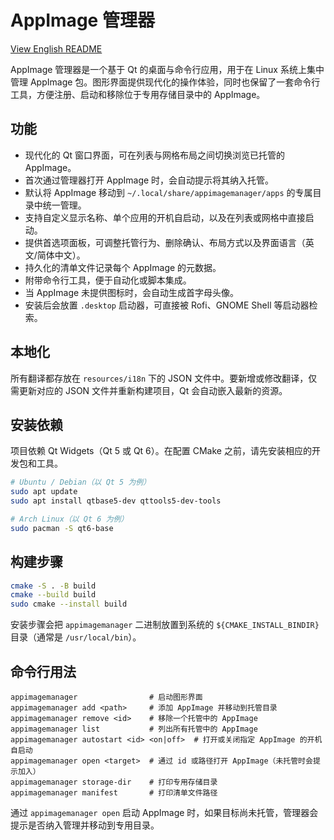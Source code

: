 # AppImage 管理器

[View English README](../README.md)

AppImage 管理器是一个基于 Qt 的桌面与命令行应用，用于在 Linux 系统上集中管理 AppImage 包。图形界面提供现代化的操作体验，同时也保留了一套命令行工具，方便注册、启动和移除位于专用存储目录中的 AppImage。

## 功能

- 现代化的 Qt 窗口界面，可在列表与网格布局之间切换浏览已托管的 AppImage。
- 首次通过管理器打开 AppImage 时，会自动提示将其纳入托管。
- 默认将 AppImage 移动到 `~/.local/share/appimagemanager/apps` 的专属目录中统一管理。
- 支持自定义显示名称、单个应用的开机自启动，以及在列表或网格中直接启动。
- 提供首选项面板，可调整托管行为、删除确认、布局方式以及界面语言（英文/简体中文）。
- 持久化的清单文件记录每个 AppImage 的元数据。
- 附带命令行工具，便于自动化或脚本集成。
- 当 AppImage 未提供图标时，会自动生成首字母头像。
- 安装后会放置 `.desktop` 启动器，可直接被 Rofi、GNOME Shell 等启动器检索。

## 本地化

所有翻译都存放在 `resources/i18n` 下的 JSON 文件中。要新增或修改翻译，仅需更新对应的 JSON 文件并重新构建项目，Qt 会自动嵌入最新的资源。

## 安装依赖

项目依赖 Qt Widgets（Qt 5 或 Qt 6）。在配置 CMake 之前，请先安装相应的开发包和工具。

```bash
# Ubuntu / Debian（以 Qt 5 为例）
sudo apt update
sudo apt install qtbase5-dev qttools5-dev-tools

# Arch Linux（以 Qt 6 为例）
sudo pacman -S qt6-base
```

## 构建步骤

```bash
cmake -S . -B build
cmake --build build
sudo cmake --install build
```

安装步骤会把 `appimagemanager` 二进制放置到系统的 `${CMAKE_INSTALL_BINDIR}` 目录（通常是 `/usr/local/bin`）。

## 命令行用法

```text
appimagemanager                # 启动图形界面
appimagemanager add <path>     # 添加 AppImage 并移动到托管目录
appimagemanager remove <id>    # 移除一个托管中的 AppImage
appimagemanager list           # 列出所有托管中的 AppImage
appimagemanager autostart <id> <on|off>  # 打开或关闭指定 AppImage 的开机自启动
appimagemanager open <target>  # 通过 id 或路径打开 AppImage（未托管时会提示加入）
appimagemanager storage-dir    # 打印专用存储目录
appimagemanager manifest       # 打印清单文件路径
```

通过 `appimagemanager open` 启动 AppImage 时，如果目标尚未托管，管理器会提示是否纳入管理并移动到专用目录。

